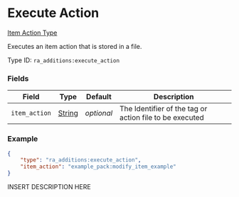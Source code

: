 # Execute Action
[Item Action Type](../item_action_types.md)

Executes an item action that is stored in a file.

Type ID: `ra_additions:execute_action`
### Fields
Field | Type | Default | Description
------|------|---------|-------------
`item_action` | [String](../data_types/string.md) | _optional_ | The Identifier of the tag or action file to be executed

### Example
```json
{
    "type": "ra_additions:execute_action",
    "item_action": "example_pack:modify_item_example"
}```
INSERT DESCRIPTION HERE
